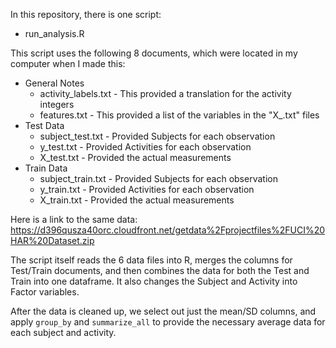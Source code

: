 In this repository, there is one script:

* run_analysis.R

This script uses the following 8 documents, which were located in my computer when I made this:

* General Notes
    * activity_labels.txt - This provided a translation for the activity integers
    * features.txt - This provided a list of the variables in the "X_.txt" files
* Test Data
    * subject_test.txt - Provided Subjects for each observation
    * y_test.txt - Provided Activities for each observation
    * X_test.txt - Provided the actual measurements
* Train Data
    * subject_train.txt - Provided Subjects for each observation
    * y_train.txt - Provided Activities for each observation
    * X_train.txt - Provided the actual measurements

Here is a link to the same data: https://d396qusza40orc.cloudfront.net/getdata%2Fprojectfiles%2FUCI%20HAR%20Dataset.zip

The script itself reads the 6 data files into R, merges the columns for Test/Train documents, and then combines the data for both the Test and Train into one dataframe. It also changes the Subject and Activity into Factor variables.

After the data is cleaned up, we select out just the mean/SD columns, and apply `group_by` and `summarize_all` to provide the necessary average data for each subject and activity.
